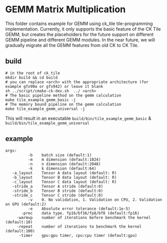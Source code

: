 # GEMM Matrix Multiplication

This folder contains example for GEMM using ck_tile tile-programming implementation. Currently, it only supports the basic feature of the CK Tile GEMM, but creates the placeholders for the future support on different GEMM pipeline and different GEMM modules. In the near future, we will gradually migrate all the GEMM features from old CK to CK Tile.

## build
```
# in the root of ck_tile
mkdir build && cd build
# you can replace <arch> with the appropriate architecture (for example gfx90a or gfx942) or leave it blank
sh ../script/cmake-ck-dev.sh  ../ <arch>
# The basic pipeline method on the gemm calculation
make tile_example_gemm_basic -j
# The memory bound pipeline on the gemm calculation
make tile_example_gemm_universal -j
```
This will result in an executable `build/bin/tile_example_gemm_basic` & `build/bin/tile_example_gemm_universal`

## example
```
args:
          -b    batch size (default:1)
          -m    m dimension (default:1024)
          -n    n dimension (default:2048)
          -k    k dimension (default:64)
   -a_layout    Tensor A data layout (default: R)
   -b_layout    Tensor B data layout (default: R)
   -c_layout    Tensor C data layout (default: R)
   -stride_a    Tensor A stride (default:0)
   -stride_b    Tensor B stride (default:0)
   -stride_c    Tensor C stride (default:0)
          -v    0. No validation, 1. Validation on CPU, 2. Validation on GPU (default:2)
          -e    Absolute error tolerance (default:1e-5)
       -prec    data type. fp16/bf16/fp8/bf8 (default:fp16)
     -warmup    number of iterations before benchmark the kernel (default:10)
     -repeat    number of iterations to benchmark the kernel (default:100)
      -timer    gpu:gpu timer, cpu:cpu timer (default:gpu)
```
